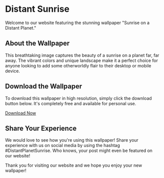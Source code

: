 <!--font:Poppins-->

# Distant Sunrise

Welcome to our website featuring the stunning wallpaper "Sunrise on a Distant Planet."

## About the Wallpaper

This breathtaking image captures the beauty of a sunrise on a planet far, far away. The vibrant colors and unique landscape make it a perfect choice for anyone looking to add some otherworldly flair to their desktop or mobile device.

## Download the Wallpaper

To download this wallpaper in high resolution, simply click the download button below. It's completely free and available for personal use.

[Download Now](insert-download-link-here)

## Share Your Experience

We would love to see how you're using this wallpaper! Share your experience with us on social media by using the hashtag #DistantPlanetSunrise. Who knows, your post might even be featured on our website!

Thank you for visiting our website and we hope you enjoy your new wallpaper!

<!--

Write me markdown content of website with wallpaper:

"Sunrise on a distant planet"

The header of the page should not be copy of the text but rather a real content of the website which is using this wallpaper.


---


# Sunrise on a Distant Planet

Welcome to our website featuring the stunning wallpaper "Sunrise on a Distant Planet."

## About the Wallpaper

This breathtaking image captures the beauty of a sunrise on a planet far, far away. The vibrant colors and unique landscape make it a perfect choice for anyone looking to add some otherworldly flair to their desktop or mobile device.

## Download the Wallpaper

To download this wallpaper in high resolution, simply click the download button below. It's completely free and available for personal use.

[Download Now](insert-download-link-here)

## Share Your Experience

We would love to see how you're using this wallpaper! Share your experience with us on social media by using the hashtag #DistantPlanetSunrise. Who knows, your post might even be featured on our website!

Thank you for visiting our website and we hope you enjoy your new wallpaper!


---


Write me a Google font which is best fitting for the website.

Pick from the list:
- Cinzel Decorative
- IBM Plex Sans
- Roboto
- Poppins
- Exo 2
- Great Vibes
- Alegreya
- Orbitron
- Open Sans
- Cabin
- Montserrat
- Lobster
- Barlow Condensed
- Playfair Display
- Cinzel
- Inter
- Lato
- Futura
- Barlow Condensed
- Cormorant Garamond
- Dancing Script
- Raleway


Write just the font name nothing else.


---


Poppins

-->
